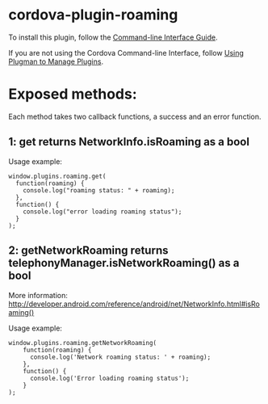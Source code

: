 cordova-plugin-roaming
======================
To install this plugin, follow the [Command-line Interface Guide](http://cordova.apache.org/docs/en/edge/guide_cli_index.md.html#The%20Command-line%20Interface).

If you are not using the Cordova Command-line Interface, follow [Using Plugman to Manage Plugins](http://cordova.apache.org/docs/en/edge/guide_plugin_ref_plugman.md.html).

# Exposed methods:

Each method takes two callback functions, a success and an error function.

## 1: __get__ returns NetworkInfo.isRoaming as a bool

Usage example:

    window.plugins.roaming.get(
      function(roaming) {
        console.log("roaming status: " + roaming);
      },
      function() {
        console.log("error loading roaming status");
      }
    );

## 2: __getNetworkRoaming__ returns telephonyManager.isNetworkRoaming() as a bool

More information: 
http://developer.android.com/reference/android/net/NetworkInfo.html#isRoaming()

Usage example:

    window.plugins.roaming.getNetworkRoaming(
        function(roaming) {
          console.log('Network roaming status: ' + roaming);
        },
        function() {
          console.log('Error loading roaming status');
        }
    );
